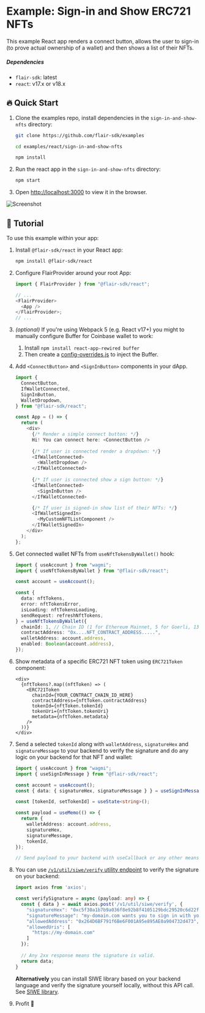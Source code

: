 # Example: Sign-in and Show ERC721 NFTs

This example React app renders a connect button, allows the user to sign-in (to prove actual ownership of a wallet) and then shows a list of their NFTs.

##### Dependencies

- `flair-sdk`: latest
- `react`: v17.x or v18.x

## :fire: Quick Start

1. Clone the examples repo, install dependencies in the `sign-in-and-show-nfts` directory:

   ```sh
   git clone https://github.com/flair-sdk/examples

   cd examples/react/sign-in-and-show-nfts

   npm install
   ```

2. Run the react app in the `sign-in-and-show-nfts` directory:

   ```sh
   npm start
   ```

3. Open [http://localhost:3000](http://localhost:3000) to view it in the browser.

![Screenshot](./docs/screenshot.png)

## 🔮 Tutorial

To use this example within your app:

1.  Install `@flair-sdk/react` in your React app:

    ```sh
    npm install @flair-sdk/react
    ```

2.  Configure FlairProvider around your root App:

    ```ts
    import { FlairProvider } from "@flair-sdk/react";

    // ...
    <FlairProvider>
      <App />
    </FlairProvider>;
    // ...
    ```

3.  _(optional)_ If you're using Webpack 5 (e.g. React v17+) you might to manually configure Buffer for Coinbase wallet to work:

    1. Install `npm install react-app-rewired buffer`
    2. Then create a [config-overrides.js](config-overrides.js) to inject the Buffer.

4.  Add `<ConnectButton>` and `<SignInButton>` components in your dApp.

    ```ts
    import {
      ConnectButton,
      IfWalletConnected,
      SignInButton,
      WalletDropdown,
    } from "@flair-sdk/react";

    const App = () => {
      return (
        <div>
          {/* Render a simple connect button: */}
          Hi! You can connect here: <ConnectButton />
          
          {/* If user is connected render a dropdown: */}
          <IfWalletConnected>
            <WalletDropdown />
          </IfWalletConnected>
          
          {/* If user is connected show a sign button: */}
          <IfWalletConnected>
            <SignInButton />
          </IfWalletConnected>

          {/* If user is signed-in show list of their NFTs: */}
          <IfWalletSignedIn>
            <MyCustomNFTListComponent />
          </IfWalletSignedIn>
        </div>
      );
    };
    ```

5.  Get connected wallet NFTs from `useNftTokensByWallet()` hook:

    ```ts
    import { useAccount } from "wagmi";
    import { useNftTokensByWallet } from "@flair-sdk/react";

    const account = useAccount();

    const {
      data: nftTokens,
      error: nftTokensError,
      isLoading: nftTokensLoading,
      sendRequest: refreshNftTokens,
    } = useNftTokensByWallet({
      chainId: 1, // Chain ID (1 for Ethereum Mainnet, 5 for Goerli, 137 for Polygon, etc.)
      contractAddress: "0x....NFT_CONTRACT_ADDRESS.....",
      walletAddress: account.address,
      enabled: Boolean(account.address),
    });
    ```

6.  Show metadata of a specific ERC721 NFT token using `ERC721Token` component:

    ```tsx
    <div>
      {nftTokens?.map((nftToken) => (
        <ERC721Token
          chainId={YOUR_CONTRACT_CHAIN_ID_HERE}
          contractAddress={nftToken.contractAddress}
          tokenId={nftToken.tokenId}
          tokenUri={nftToken.tokenUri}
          metadata={nftToken.metadata}
        />
      ))}
    </div>
    ```

7.  Send a selected `tokenId` along with `walletAddress`, `signatureHex` and `signatureMessage` to your backend to verify the signature and do any logic on your backend for that NFT and wallet:

    ```ts
    import { useAccount } from "wagmi";
    import { useSignInMessage } from "@flair-sdk/react";

    const account = useAccount();
    const { data: { signatureHex, signatureMessage } } = useSignInMessage();

    const [tokenId, setTokenId] = useState<string>();

    const payload = useMemo(() => {
      return {
        walletAddress: account.address,
        signatureHex,
        signatureMessage,
        tokenId,
    });

    // Send payload to your backend with useCallback or any other means...
    ```

8.  You can use [`/v1/util/siwe/verify` utility endpoint](https://api.flair.dev/swagger/#/Util/UtilController_siweVerify) to verify the signature on your backend:

    ```ts
    import axios from 'axios';

    const verifySignature = async (payload: any) => {
      const { data } = await axios.post('/v1/util/siwe/verify', {
        "signatureHex": "0xc5f30a1b7b9a036f8e92b8f4105129bdc29520c6d22f04a1c9e474b47a2c5ead35f2027143eb932cde364f9cc9259fe268afa94f947ce31e8082180a55120fe01b",
        "signatureMessage": "my-domain.com wants you to sign in with your Ethereum account....",
        "allowedAddress": "0x264D6BF791f6Be6F001A95e895AE0a904732d473",
        "allowedUris": [
          "https://my-domain.com"
        ]
      });
      
      // Any 2xx response means the signature is valid.
      return data;
    }
    ```

    **Alternatively** you can install SIWE library based on your backend language and verify the signature yourself locally, without this API call. See [SIWE library](https://github.com/spruceid/siwe).

9.  Profit :rocket:

